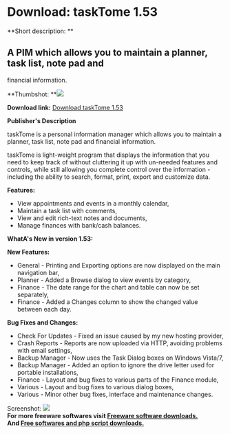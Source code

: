 # Download: taskTome 1.53

**Short description: **

## A PIM which allows you to maintain a planner, task list, note pad and
financial information.

  
**Thumbshot: **![](http://www.freewarefiles.com/screenshot/tasktome1_md.jpg)   
  
**Download link:** [Download taskTome 1.53](http://freesoftwares.boysofts.com/TaskTome_program_43540.html)  
  

**Publisher's Description**  
  

taskTome is a personal information manager which allows you to maintain a
planner, task list, note pad and financial information.

taskTome is light-weight program that displays the information that you need
to keep track of without cluttering it up with un-needed features and
controls, while still allowing you complete control over the information -
including the ability to search, format, print, export and customize data.

**Features:**

  * View appointments and events in a monthly calendar, 
  * Maintain a task list with comments, 
  * View and edit rich-text notes and documents, 
  * Manage finances with bank/cash balances. 

**WhatA's New in version 1.53:**

**New Features:**

  * General - Printing and Exporting options are now displayed on the main navigation bar, 
  * Planner - Added a Browse dialog to view events by category, 
  * Finance - The date range for the chart and table can now be set separately, 
  * Finance - Added a Changes column to show the changed value between each day. 

**Bug Fixes and Changes:**

  * Check For Updates - Fixed an issue caused by my new hosting provider, 
  * Crash Reports - Reports are now uploaded via HTTP, avoiding problems with email settings, 
  * Backup Manager - Now uses the Task Dialog boxes on Windows Vista/7, 
  * Backup Manager - Added an option to ignore the drive letter used for portable installations, 
  * Finance - Layout and bug fixes to various parts of the Finance module, 
  * Various - Layout and bug fixes to various dialog boxes, 
  * Various - Minor other bug fixes, interface and maintenance changes. 

  
  
Screenshot: ![](http://www.freewarefiles.com/screenshot/tasktome1.jpg)  
**For more freeware softwares visit [Freeware software downloads.](http://freesoftwares.boysofts.com/)**   
**And [Free softwares and php script downloads.](http://www.boysofts.com/)**

